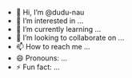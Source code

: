 - 👋 Hi, I’m @dudu-nau
- 👀 I’m interested in ...
- 🌱 I’m currently learning ...
- 💞️ I’m looking to collaborate on ...
- 📫 How to reach me ...
- 😄 Pronouns: ...
- ⚡ Fun fact: ...

<!---
dudu-nau/dudu-nau is a ✨ special ✨ repository because its `README.md` (this file) appears on your GitHub profile.
You can click the Preview link to take a look at your changes.
--->
